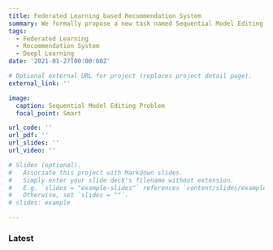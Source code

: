 ```yaml
---
title: Federated Learning based Recommendation System
summary: We formally propose a new task named Sequential Model Editing Problem and propose a possible solution named T-Patcher
tags:
  - Federated Learning
  - Recommendation System
  - Deepl Learning
date: '2021-01-27T00:00:00Z'

# Optional external URL for project (replaces project detail page).
external_link: ''

image:
  caption: Sequential Model Editing Problem
  focal_point: Smart

url_code: ''
url_pdf: ''
url_slides: ''
url_video: ''

# Slides (optional).
#   Associate this project with Markdown slides.
#   Simply enter your slide deck's filename without extension.
#   E.g. `slides = "example-slides"` references `content/slides/example-slides.md`.
#   Otherwise, set `slides = ""`.
# slides: example

---
```



### Latest

